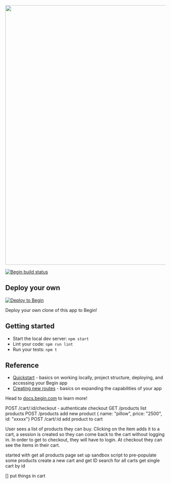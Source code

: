 <img src="https://static.begin.app/node-hello-world/readme-banner.png" width="813">

[![Begin build status](https://buildstatus.begin.app/pizza-0uw/status.svg)](https://begin.com)

## Deploy your own

[![Deploy to Begin](https://static.begin.com/deploy-to-begin.svg)](https://begin.com/apps/create?template=https://github.com/begin-examples/node-hello-world)

Deploy your own clone of this app to Begin!

## Getting started

- Start the local dev server: `npm start`
- Lint your code: `npm run lint`
- Run your tests: `npm t`

## Reference

- [Quickstart](https://docs.begin.com/en/guides/quickstart/) - basics on working locally, project structure, deploying, and accessing your Begin app
- [Creating new routes](https://docs.begin.com/en/functions/creating-new-functions) - basics on expanding the capabilities of your app

Head to [docs.begin.com](https://docs.begin.com/) to learn more!

POST /cart/:id/checkout - authenticate checkout
GET /products list products
POST /products add new product { name: "pillow", price: "2500", id: "xxxxx"}
POST /cart/:id add product to cart


User sees a list of products they can buy. Clicking on the item adds it to a cart, a session is created so they can come back to the cart without logging in. In order to get to checkout, they will have to login. At checkout they can see the items in their cart.


started with get all products page
set up sandbox script to pre-populate some products
create a new cart and get ID
search for all carts
get single cart by id

[] put things in cart
